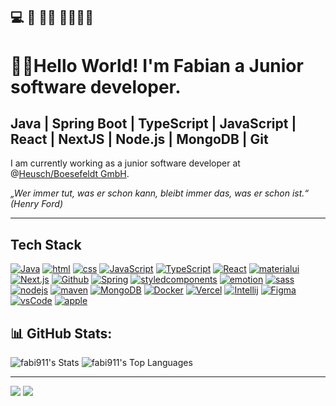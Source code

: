 ##  💻 🎣 🌲🦌 🧑‍🧑‍🧒‍🧒

# 👋🏻Hello World! I'm Fabian a Junior software developer.

## Java | Spring Boot | TypeScript | JavaScript | React | NextJS | Node.js | MongoDB | Git


I am currently working as a junior software developer at @<a href="https://heuboe.de">Heusch/Boesefeldt GmbH</a>. 


<i>„Wer immer tut, was er schon kann, bleibt immer das, was er schon ist.“ (Henry Ford)</i>

<hr>

## Tech Stack
[<img src="https://skillicons.dev/icons?i=java" title="Java" />](#) 
[<img src="https://skillicons.dev/icons?i=html" title="html" />](#) 
[<img src="https://skillicons.dev/icons?i=css" title="css" />](#) 
[<img src="https://skillicons.dev/icons?i=js" title="JavaScript" />](#) 
[<img src="https://skillicons.dev/icons?i=ts" title="TypeScript" />](#) 
[<img src="https://skillicons.dev/icons?i=react" title="React" />](#) 
[<img src="https://skillicons.dev/icons?i=materialui" title="materialui" />](#)
[<img src="https://skillicons.dev/icons?i=nextjs" title="Next.js" />](#) 
[<img src="https://skillicons.dev/icons?i=github" title="Github" />](#) 
[<img src="https://skillicons.dev/icons?i=spring" title="Spring" />](#) 
[<img src="https://skillicons.dev/icons?i=styledcomponents" title="styledcomponents" />](#)
[<img src="https://skillicons.dev/icons?i=emotion" title="emotion" />](#)
[<img src="https://skillicons.dev/icons?i=sass" title="sass" />](#)
[<img src="https://skillicons.dev/icons?i=nodejs" title="nodejs" />](#)
[<img src="https://skillicons.dev/icons?i=maven" title="maven" />](#)
[<img src="https://skillicons.dev/icons?i=mongodb" title="MongoDB" />](#)
[<img src="https://skillicons.dev/icons?i=docker" title="Docker" />](#) 
[<img src="https://skillicons.dev/icons?i=vercel" title="Vercel" />](#)
[<img src="https://skillicons.dev/icons?i=idea" title="Intellij" />](#)
[<img src="https://skillicons.dev/icons?i=figma" title="Figma" />](#)
[<img src="https://skillicons.dev/icons?i=vscode" title="vsCode" />](#)
[<img src="https://skillicons.dev/icons?i=apple" title="apple" />](#)


## 📊 GitHub Stats:

![fabi911's Stats](https://github-readme-stats.vercel.app/api?username=fabi911&theme=dark&show_icons=true&hide_border=true&count_private=true)   ![fabi911's Top Languages](https://github-readme-stats.vercel.app/api/top-langs/?username=fabi911&theme=dark&show_icons=true&hide_border=true&layout=donut)

---
<a href="https://www.linkedin.com/in/fabian-döz-0973681a0"><img src="https://skillicons.dev/icons?i=linkedin" /></a>
[![](https://visitcount.itsvg.in/api?id=Fabi911&icon=2&color=12)](https://visitcount.itsvg.in)

<!--### 🏆 GitHub Trophies
![](https://github-profile-trophy.vercel.app/?username=Fabi911&theme=radical&no-frame=false&no-bg=true&margin-w=4)
-->
